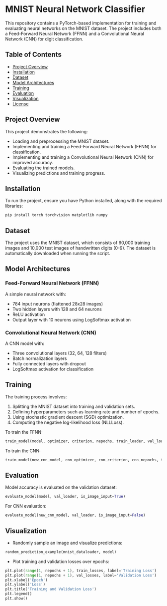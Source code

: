 # MNIST Neural Network Classifier

This repository contains a PyTorch-based implementation for training and evaluating neural networks on the MNIST dataset. The project includes both a Feed-Forward Neural Network (FFNN) and a Convolutional Neural Network (CNN) for digit classification.

## Table of Contents

- [Project Overview](#project-overview)
- [Installation](#installation)
- [Dataset](#dataset)
- [Model Architectures](#model-architectures)
- [Training](#training)
- [Evaluation](#evaluation)
- [Visualization](#visualization)
- [License](#license)

## Project Overview

This project demonstrates the following:

- Loading and preprocessing the MNIST dataset.
- Implementing and training a Feed-Forward Neural Network (FFNN) for classification.
- Implementing and training a Convolutional Neural Network (CNN) for improved accuracy.
- Evaluating the trained models.
- Visualizing predictions and training progress.

## Installation

To run the project, ensure you have Python installed, along with the required libraries:

```sh
pip install torch torchvision matplotlib numpy
```

## Dataset

The project uses the MNIST dataset, which consists of 60,000 training images and 10,000 test images of handwritten digits (0-9). The dataset is automatically downloaded when running the script.

## Model Architectures

### Feed-Forward Neural Network (FFNN)

A simple neural network with:

- 784 input neurons (flattened 28x28 images)
- Two hidden layers with 128 and 64 neurons
- ReLU activation
- Output layer with 10 neurons using LogSoftmax activation

### Convolutional Neural Network (CNN)

A CNN model with:

- Three convolutional layers (32, 64, 128 filters)
- Batch normalization layers
- Fully connected layers with dropout
- LogSoftmax activation for classification

## Training

The training process involves:

1. Splitting the MNIST dataset into training and validation sets.
2. Defining hyperparameters such as learning rate and number of epochs.
3. Using stochastic gradient descent (SGD) optimization.
4. Computing the negative log-likelihood loss (NLLLoss).

To train the FFNN:

```python
train_model(model, optimizer, criterion, nepochs, train_loader, val_loader, is_image_input=True)
```

To train the CNN:

```python
train_model(new_cnn_model, cnn_optimizer, cnn_criterion, cnn_nepochs, train_loader, val_loader, is_image_input=False)
```

## Evaluation

Model accuracy is evaluated on the validation dataset:

```python
evaluate_model(model, val_loader, is_image_input=True)
```

For CNN evaluation:

```python
evaluate_model(new_cnn_model, val_loader, is_image_input=False)
```

## Visualization

- Randomly sample an image and visualize predictions:

```python
random_prediction_example(mnist_dataloader, model)
```

- Plot training and validation losses over epochs:

```python
plt.plot(range(1, nepochs + 1), train_losses, label='Training Loss')
plt.plot(range(1, nepochs + 1), val_losses, label='Validation Loss')
plt.xlabel('Epoch')
plt.ylabel('Loss')
plt.title('Training and Validation Loss')
plt.legend()
plt.show()
```
